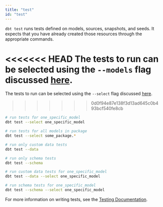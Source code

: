 ```yaml
---
title: "test"
id: "test"
---
```


`dbt test` runs tests defined on models, sources, snapshots, and seeds. It expects that you have already created those resources through the appropriate commands.

<<<<<<< HEAD
The tests to run can be selected using the `--models` flag discussed [here](node-selection/syntax).
=======
The tests to run can be selected using the `--select` flag discussed [here](node-selection/syntax).
>>>>>>> 0d0f94e87e138f3d13ad645c0b493bcf540fe8cb

```bash
# run tests for one_specific_model
dbt test --select one_specific_model

# run tests for all models in package
dbt test --select some_package.*

# run only custom data tests
dbt test --data

# run only schema tests
dbt test --schema

# run custom data tests for one_specific_model
dbt test --data --select one_specific_model

# run schema tests for one_specific_model
dbt test --schema --select one_specific_model
```

For more information on writing tests, see the [Testing Documentation](building-a-dbt-project/tests).
